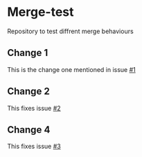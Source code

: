 # Merge-test
Repository to test diffrent merge behaviours

## Change 1
This is the change one mentioned in issue [#1](https://github.com/hato1883/Merge-test/issues/1)

## Change 2
This fixes issue [#2](https://github.com/hato1883/Merge-test/issues/2)

## Change 4
This fixes issue [#3](https://github.com/hato1883/Merge-test/issues/3)


